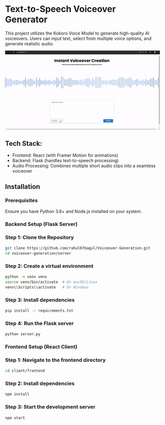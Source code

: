 # Text-to-Speech Voiceover Generator

This project utilizes the Kokoro Voice Model to generate high-quality AI voiceovers. Users can input text, select from multiple voice options, and generate realistic audio.

![Demo](https://github.com/rahul07bagul/Voiceover-Generation/blob/main/project_demo.gif)

## Tech Stack:
- Frontend: React (with Framer Motion for animations)
- Backend: Flask (handles text-to-speech processing)
- Audio Processing: Combines multiple short audio clips into a seamless voiceover

## Installation
### Prerequisites
Ensure you have Python 3.8+ and Node.js installed on your system.

### Backend Setup (Flask Server)
### Step 1: Clone the Repository
```sh
git clone https://github.com/rahul07bagul/Voiceover-Generation.git
cd voiceover-generation/server
```
### Step 2: Create a virtual environment 
```sh
python -m venv venv
source venv/bin/activate  # On macOS/Linux
venv\\Scripts\\activate   # On Windows
```
### Step 3: Install dependencies
```sh
pip install -r requirements.txt
```
### Step 4: Run the Flask server
```sh
python server.py
```

### Frontend Setup (React Client)
### Step 1: Navigate to the frontend directory
```sh
cd client/frontend
```
### Step 2: Install dependencies
```sh
npm install
```
### Step 3: Start the development server
```sh
npm start
```

